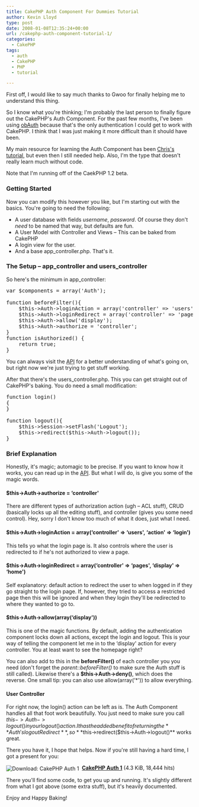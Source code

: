 ```yaml
---
title: CakePHP Auth Component For Dummies Tutorial
author: Kevin Lloyd
type: post
date: 2008-01-08T12:35:24+00:00
url: /cakephp-auth-component-tutorial-1/
categories:
  - CakePHP
tags:
  - auth
  - CakePHP
  - PHP
  - tutorial

---
```

First off, I would like to say much thanks to Gwoo for finally helping me to understand this thing.

So I know what you're thinking; I'm probably the last person to finally figure out the CakePHP's Auth Component. For the past few months, I've been using [obAuth][1] because that's the only authentication I could get to work with CakePHP. I think that I was just making it more difficult than it should have been.

My main resource for learning the Auth Component has been [Chris's tutorial][2], but even then I still needed help. Also, I'm the type that doesn't really learn much without code.

Note that I'm running off of the CaekPHP 1.2 beta.

### Getting Started

Now you can modify this however you like, but I'm starting out with the basics. You're going to need the following:

  * A user database with fields _username_, _password_. Of course they don't _need_ to be named that way, but defaults are fun.
  * A User Model with Controller and Views &#8211; This can be baked from CakePHP
  * A login view for the user.
  * And a base app_controller.php. That's it.

### The Setup &#8211; app\_controller and users\_controller

So here's the minimum in app_controller:

<pre class="brush: php; title: ; notranslate" title="">var $components = array('Auth');

function beforeFilter(){
	$this-&gt;Auth-&gt;loginAction = array('controller' =&gt; 'users', 'action' =&gt; 'login');
	$this-&gt;Auth-&gt;loginRedirect = array('controller' =&gt; 'pages', 'action' =&gt; 'display', 'home');
	$this-&gt;Auth-&gt;allow('display');
	$this-&gt;Auth-&gt;authorize = 'controller';
}
function isAuthorized() {
	return true;
}
</pre>

You can always visit the [API][3] for a better understanding of what's going on, but right now we're just trying to get stuff working.

After that there's the users_controller.php. This you can get straight out of CakePHP's baking. You do need a small modification:

<pre class="brush: php; title: ; notranslate" title="">function login()
{
}

function logout(){
	$this-&gt;Session-&gt;setFlash('Logout');
	$this-&gt;redirect($this-&gt;Auth-&gt;logout());
}
</pre>

### Brief Explanation

Honestly, it's magic; automagic to be precise. If you want to know how it works, you can read up in the [API][3]. But what I will do, is give you some of the magic words.

#### $this->Auth->authorize = &#8216;controller'

There are different types of authorization action (ugh &#8211; ACL stuff), CRUD (basically locks up all the editing stuff), and controller (gives you some need control). Hey, sorry I don't know too much of what it does, just what I need.

#### $this->Auth->loginAction = array(&#8216;controller' => &#8216;users', &#8216;action' => &#8216;login')

This tells yo what the login page is. It also controls where the user is redirected to if he's not authorized to view a page.

#### $this->Auth->loginRedirect = array(&#8216;controller' => &#8216;pages', &#8216;display' => &#8216;home')

Self explanatory: default action to redirect the user to when logged in if they go straight to the login page. If, however, they tried to access a restricted page then this will be ignored and when they login they'll be redirected to where they wanted to go to.

#### $this->Auth->allow(array(&#8216;display'))

This is one of the magic functions. By default, adding the authentication component locks down all actions, except the login and logout. This is your way of telling the component let me in to the &#8216;display' action for every controller. You at least want to see the homepage right?

You can also add to this in the **beforeFilter()** of each controller you you need (don't forget the _parent::beforeFilter()_ to make sure the Auth stuff is still called). Likewise there's a **$this->Auth->deny()**, which does the reverse. One small tip: you can also use allow(array(&#8216;*')) to allow everything.

#### User Controller

For right now, the login() action can be left as is. The Auth Component handles all that foot work beautifully. You just need to make sure you call $this->Auth->logout() in your logout() action. It has the added benefit of returning the **Auth's logoutRedirect**, so **$this->redirect($this->Auth->logout()** works great.

There you have it, I hope that helps. Now if you're still having a hard time, I got a present for you:

<img src="/wp-content/plugins/wp-downloadmanager/images/drive_go.gif" alt="Download: CakePHP Auth 1" title="Download: CakePHP Auth 1" style="vertical-align: middle;" />&nbsp;&nbsp;**[CakePHP Auth 1][4]** (4.3 KiB, 18,444 hits)

There you'll find some code, to get you up and running. It's slightly different from what I got above (some extra stuff), but it's heavily documented.

Enjoy and Happy Baking!

 [1]: http://bakery.cakephp.org/articles/view/obauth-component-tutorial
 [2]: http://www.littlehart.net/atthekeyboard/2007/09/11/a-hopefully-useful-tutorial-for-using-cakephps-auth-component/
 [3]: http://api.cakephp.org/1.2/class_auth_component.html
 [4]: http://www.WebDevelopment2.com/index.php?dl_id=1 "Download: CakePHP Auth 1"